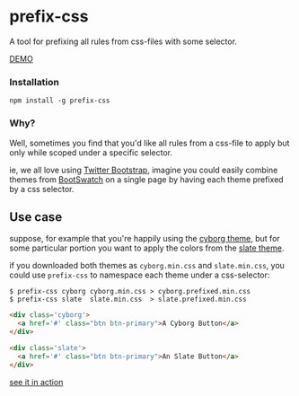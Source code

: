 # prefix-css

A tool for prefixing all rules from css-files with some selector.

[DEMO](https://vic.github.com/prefix-css)

### Installation

`npm install -g prefix-css`

### Why?

Well, sometimes you find that you'd like all rules from a css-file to apply but only while scoped under a specific selector.

ie, we all love using [Twitter Bootstrap](http://twitter.github.com/bootstrap/), imagine you could easily combine themes from [BootSwatch](http://bootswatch.com/) on a single page by having each theme prefixed by a css selector.  

## Use case

suppose, for example that you're happily using the [cyborg theme](http://bootswatch.com/cyborg/), but for some particular portion you want to apply the colors from the [slate theme](http://bootswatch.com/slate/). 

if you downloaded both themes as `cyborg.min.css` and `slate.min.css`, you could use `prefix-css` to 
 namespace each theme under a css-selector:

```shell
$ prefix-css cyborg cyborg.min.css > cyborg.prefixed.min.css
$ prefix-css slate  slate.min.css  > slate.prefixed.min.css
```

```html
<div class='cyborg'>
  <a href='#' class="btn btn-primary">A Cyborg Button</a>
</div>

<div class='slate'>
  <a href='#' class="btn btn-primary">An Slate Button</a>
</div>
```

[see it in action](https://vic.github.com/prefix-css)

